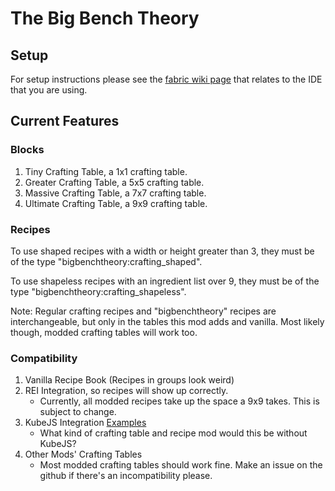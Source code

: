 # The Big Bench Theory

## Setup

For setup instructions please see the [fabric wiki page](https://fabricmc.net/wiki/tutorial:setup) that relates to the IDE that you are using.

## Current Features

### Blocks

1. Tiny Crafting Table, a 1x1 crafting table.
2. Greater Crafting Table, a 5x5 crafting table.
3. Massive Crafting Table, a 7x7 crafting table.
4. Ultimate Crafting Table, a 9x9 crafting table.

### Recipes

To use shaped recipes with a width or height greater than 3, they must be of the type "bigbenchtheory:crafting_shaped".

To use shapeless recipes with an ingredient list over 9, they must be of the type "bigbenchtheory:crafting_shapeless".

Note: Regular crafting recipes and "bigbenchtheory" recipes are interchangeable, but only in the tables this mod adds and vanilla.
Most likely though, modded crafting tables will work too.

### Compatibility

1. Vanilla Recipe Book (Recipes in groups look weird)
1. REI Integration, so recipes will show up correctly.
    * Currently, all modded recipes take up the space a 9x9 takes. This is subject to change.
2. KubeJS Integration [Examples](markdown/kubejs_examples.md)
    * What kind of crafting table and recipe mod would this be without KubeJS?
3. Other Mods' Crafting Tables
    * Most modded crafting tables should work fine. Make an issue on the github if there's an incompatibility please.
